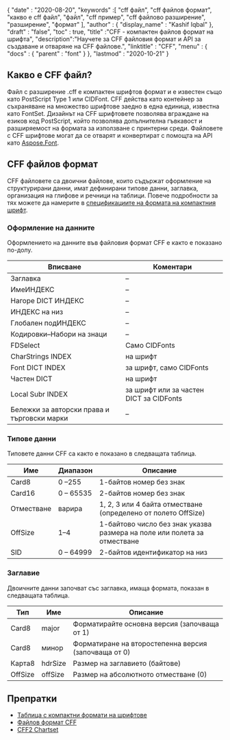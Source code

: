 {
  "date" : "2020-08-20",
  "keywords" :[ "cff файл", "cff файлов формат", "какво е cff файл", "файл", "cff пример", "cff файлово разширение", "разширение", "формат" ],
  "author" : {
    "display_name" : "Kashif Iqbal"
},
  "draft" : "false",
  "toc" : true,
  "title" :"CFF - компактен файлов формат на шрифта",
  "description":"Научете за CFF файловия формат и API за създаване и отваряне на CFF файлове.",
  "linktitle" : "CFF",
  "menu" : {
    "docs" : {
      "parent" : "font"
}
},
  "lastmod" : "2020-10-21"
}

## Какво е CFF файл?

Файл с разширение .cff е компактен шрифтов формат и е известен също като PostScript Type 1 или CIDFont. CFF действа като контейнер за съхраняване на множество шрифтове заедно в една единица, известна като FontSet. Дизайнът на CFF шрифтовете позволява вграждане на езиков код PostScript, който позволява допълнителна гъвкавост и разширяемост на формата за използване с принтерни среди. Файловете с CFF шрифтове могат да се отварят и конвертират с помощта на API като [Aspose.Font](https://products.aspose.com/font).

## CFF файлов формат

CFF файловете са двоични файлове, които съдържат оформление на структурирани данни, имат дефинирани типове данни, заглавка, организация на глифове и речници на таблици. Повече подробности за тях можете да намерите в [спецификациите на формата на компактния шрифт](https://learn.microsoft.com/en-us/typography/opentype/spec/cff).

### Оформление на данните
Оформлението на данните във файловия формат CFF е както е показано по-долу.

|Вписване|Коментари|
---|---|
|Заглавка|–|
|ИмеИНДЕКС|–|
|Нагоре DICT ИНДЕКС|–|
|ИНДЕКС на низ|–|
|Глобален подИНДЕКС|–|
|Кодировки–Набори на знаци|–|
|FDSelect|Само CIDFonts|
|CharStrings INDEX|на шрифт|
|Font DICT INDEX|за шрифт, само CIDFonts|
|Частен DICT|на шрифт|
|Local Subr INDEX|за шрифт или за частен DICT за CIDFonts|
|Бележки за авторски права и търговски марки|–|

### Типове данни

Типовете данни CFF са както е показано в следващата таблица.

|Име|Диапазон|Описание|
---|---|---|
|Card8|0 –255|1-байтов номер без знак|
|Card16|0 – 65535|2-байтов номер без знак|
|Отместване|варира|1, 2, 3 или 4 байта отместване (определено от полето OffSize)|
|OffSize|1–4|1-байтово число без знак указва размера на поле или полета за отместване|
|SID|0 – 64999|2-байтов идентификатор на низ|

### Заглавие

Двоичните данни започват със заглавка, имаща формата, показан в следващата таблица.

|Тип|Име|Описание|
---|---|---|
|Card8|major|Форматирайте основна версия (започваща от 1)|
|Card8|минор|Форматиране на второстепенна версия (започваща от 0)|
|Карта8|hdrSize| Размер на заглавието (байтове)|
|OffSize|offSize|Размер на абсолютното отместване (0)|

## Препратки

* [Таблица с компактни формати на шрифтове](https://learn.microsoft.com/en-us/typography/opentype/spec/cff)
* [Файлов формат CFF](https://adobe-type-tools.github.io/font-tech-notes/pdfs/5176.CFF.pdf)
* [CFF2 Chartset](https://learn.microsoft.com/en-us/typography/opentype/spec/cff2charstr)

